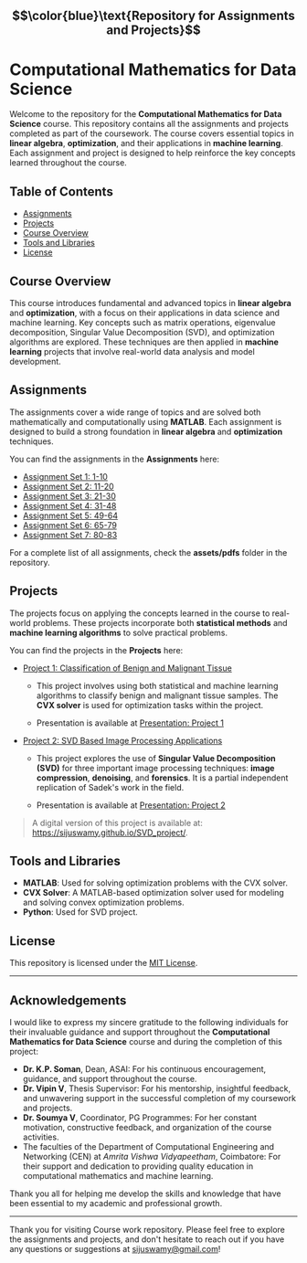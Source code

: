 ## $$\color{blue}\text{Repository for Assignments and Projects}$$

# Computational Mathematics for Data Science

Welcome to the repository for the **Computational Mathematics for Data Science** course. This repository contains all the assignments and projects completed as part of the coursework. The course covers essential topics in **linear algebra**, **optimization**, and their applications in **machine learning**. Each assignment and project is designed to help reinforce the key concepts learned throughout the course.

## Table of Contents

- [Assignments](#assignments)
- [Projects](#projects)
- [Course Overview](#course-overview)
- [Tools and Libraries](#tools-and-libraries)
- [License](#license)

## Course Overview

This course introduces fundamental and advanced topics in **linear algebra** and **optimization**, with a focus on their applications in data science and machine learning. Key concepts such as matrix operations, eigenvalue decomposition, Singular Value Decomposition (SVD), and optimization algorithms are explored. These techniques are then applied in **machine learning** projects that involve real-world data analysis and model development.

## Assignments

The assignments cover a wide range of topics and are solved both mathematically and computationally using **MATLAB**. Each assignment is designed to build a strong foundation in **linear algebra** and **optimization** techniques.

You can find the assignments in the **Assignments** here:

- [Assignment Set 1: 1-10](https://github.com/sijuswamy/ks_siju_CB.AI.R4CEN24003_Computational-Mathematics-for-DataScience/blob/main/assets/pdfs/Assignment_Set-1(1-10)_CB.AI.R4CEN24003.pdf)
- [Assignment Set 2: 11-20](https://github.com/sijuswamy/ks_siju_CB.AI.R4CEN24003_Computational-Mathematics-for-DataScience/blob/main/assets/pdfs/Assignment_set2(11-20)_CB.AI.R4CEN24003.pdf)
- [Assignment Set 3: 21-30](https://github.com/sijuswamy/ks_siju_CB.AI.R4CEN24003_Computational-Mathematics-for-DataScience/blob/main/assets/pdfs/Assignment_set3(21-30)_CB.AI.R4CEN24003.pdf)
- [Assignment Set 4: 31-48](https://github.com/sijuswamy/ks_siju_CB.AI.R4CEN24003_Computational-Mathematics-for-DataScience/blob/main/assets/pdfs/Assignment_set4(31-48)_CB.AI.R4CEN24003.pdf)
- [Assignment Set 5: 49-64](https://github.com/sijuswamy/ks_siju_CB.AI.R4CEN24003_Computational-Mathematics-for-DataScience/blob/main/assets/pdfs/Assignment_set5(49-64)_CB.AI.R4CEN24003.pdf)
- [Assignment Set 6: 65-79](https://github.com/sijuswamy/ks_siju_CB.AI.R4CEN24003_Computational-Mathematics-for-DataScience/blob/main/assets/pdfs/Assignment_set6(65-79)_CB.AI.R4CEN24003.pdf)
- [Assignment Set 7: 80-83](https://github.com/sijuswamy/ks_siju_CB.AI.R4CEN24003_Computational-Mathematics-for-DataScience/blob/main/assets/pdfs/Assignment_set7(80-83)_CB.AI.R4CEN24003.pdf)

For a complete list of all assignments, check the **assets/pdfs** folder in the repository.

## Projects

The projects focus on applying the concepts learned in the course to real-world problems. These projects incorporate both **statistical methods** and **machine learning algorithms** to solve practical problems.

You can find the projects in the **Projects** here:

- [Project 1: Classification of Benign and Malignant Tissue](https://github.com/sijuswamy/ks_siju_CB.AI.R4CEN24003_Computational-Mathematics-for-DataScience/blob/main/assets/pdfs/Project_1_CB.AI.R4CEN24003.pdf)
  - This project involves using both statistical and machine learning algorithms to classify benign and malignant tissue samples. The **CVX solver** is used for optimization tasks within the project.
 
  - Presentation is available at [Presentation: Project 1](https://github.com/sijuswamy/ks_siju_CB.AI.R4CEN24003_Computational-Mathematics-for-DataScience/blob/main/assets/pdfs/Project_1_CB.Ai.R4CEN24003_Presentation.pdf)
  
- [Project 2: SVD Based Image Processing Applications](https://github.com/sijuswamy/ks_siju_CB.AI.R4CEN24003_Computational-Mathematics-for-DataScience/blob/main/assets/pdfs/Project_2_CB.AI.R4CEN24003.pdf)
  - This project explores the use of **Singular Value Decomposition (SVD)** for three important image processing techniques: **image compression**, **denoising**, and **forensics**. It is a partial independent replication of Sadek's work in the field.
 
  - Presentation is available at [Presentation: Project 2](https://github.com/sijuswamy/ks_siju_CB.AI.R4CEN24003_Computational-Mathematics-for-DataScience/blob/main/assets/pdfs/Project_2_CB.AI.R4CEN24003_Presentation_small.pdf)

 
>A digital version of this project is available at: <https://sijuswamy.github.io/SVD_project/>.

## Tools and Libraries

- **MATLAB**: Used for solving optimization problems with the CVX solver.
- **CVX Solver**: A MATLAB-based optimization solver used for modeling and solving convex optimization problems.
- **Python**: Used for SVD project.

## License

This repository is licensed under the [MIT License](LICENSE).

---


## Acknowledgements

I would like to express my sincere gratitude to the following individuals for their invaluable guidance and support throughout the **Computational Mathematics for Data Science** course and during the completion of this project:

- **Dr. K.P. Soman**, Dean, ASAI: For his continuous encouragement, guidance, and support throughout the course.
- **Dr. Vipin V**, Thesis Supervisor: For his mentorship, insightful feedback, and unwavering support in the successful completion of my coursework and projects.
- **Dr. Soumya V**, Coordinator, PG Programmes: For her constant motivation, constructive feedback, and organization of the course activities.
- The faculties of the Department of Computational Engineering and Networking (CEN) at *Amrita Vishwa Vidyapeetham*, Coimbatore: For their support and dedication to providing quality education in computational mathematics and machine learning.

Thank you all for helping me develop the skills and knowledge that have been essential to my academic and professional growth.

----

Thank you for visiting Course work repository. Please feel free to explore the assignments and projects, and don't hesitate to reach out if you have any questions or suggestions at <sijuswamy@gmail.com>!


